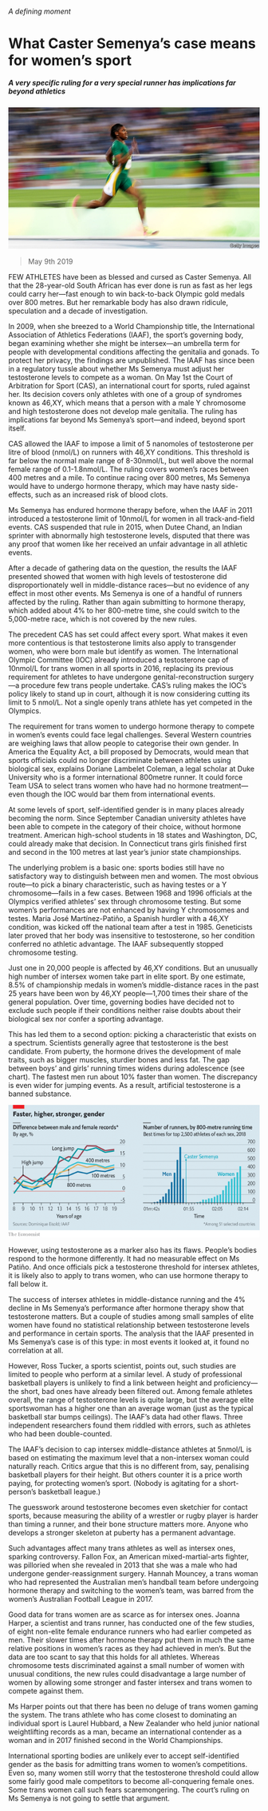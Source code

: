 ###### A defining moment

# What Caster Semenya’s case means for women’s sport 

##### A very specific ruling for a very special runner has implications far beyond athletics 

![image](images/20190511_IRP001_0.jpg) 

> May 9th 2019 

FEW ATHLETES have been as blessed and cursed as Caster Semenya. All that the 28-year-old South African has ever done is run as fast as her legs could carry her—fast enough to win back-to-back Olympic gold medals over 800 metres. But her remarkable body has also drawn ridicule, speculation and a decade of investigation. 

In 2009, when she breezed to a World Championship title, the International Association of Athletics Federations (IAAF), the sport’s governing body, began examining whether she might be intersex—an umbrella term for people with developmental conditions affecting the genitalia and gonads. To protect her privacy, the findings are unpublished. The IAAF has since been in a regulatory tussle about whether Ms Semenya must adjust her testosterone levels to compete as a woman. On May 1st the Court of Arbitration for Sport (CAS), an international court for sports, ruled against her. Its decision covers only athletes with one of a group of syndromes known as 46,XY, which means that a person with a male Y chromosome and high testosterone does not develop male genitalia. The ruling has implications far beyond Ms Semenya’s sport—and indeed, beyond sport itself. 

CAS allowed the IAAF to impose a limit of 5 nanomoles of testosterone per litre of blood (nmol/L) on runners with 46,XY conditions. This threshold is far below the normal male range of 8-30nmol/L, but well above the normal female range of 0.1-1.8nmol/L. The ruling covers women’s races between 400 metres and a mile. To continue racing over 800 metres, Ms Semenya would have to undergo hormone therapy, which may have nasty side-effects, such as an increased risk of blood clots. 

Ms Semenya has endured hormone therapy before, when the IAAF in 2011 introduced a testosterone limit of 10nmol/L for women in all track-and-field events. CAS suspended that rule in 2015, when Dutee Chand, an Indian sprinter with abnormally high testosterone levels, disputed that there was any proof that women like her received an unfair advantage in all athletic events. 

After a decade of gathering data on the question, the results the IAAF presented showed that women with high levels of testosterone did disproportionately well in middle-distance races—but no evidence of any effect in most other events. Ms Semenya is one of a handful of runners affected by the ruling. Rather than again submitting to hormone therapy, which added about 4% to her 800-metre time, she could switch to the 5,000-metre race, which is not covered by the new rules. 

The precedent CAS has set could affect every sport. What makes it even more contentious is that testosterone limits also apply to transgender women, who were born male but identify as women. The International Olympic Committee (IOC) already introduced a testosterone cap of 10nmol/L for trans women in all sports in 2016, replacing its previous requirement for athletes to have undergone genital-reconstruction surgery—a procedure few trans people undertake. CAS’s ruling makes the IOC’s policy likely to stand up in court, although it is now considering cutting its limit to 5 nmol/L. Not a single openly trans athlete has yet competed in the Olympics. 

The requirement for trans women to undergo hormone therapy to compete in women’s events could face legal challenges. Several Western countries are weighing laws that allow people to categorise their own gender. In America the Equality Act, a bill proposed by Democrats, would mean that sports officials could no longer discriminate between athletes using biological sex, explains Doriane Lambelet Coleman, a legal scholar at Duke University who is a former international 800metre runner. It could force Team USA to select trans women who have had no hormone treatment—even though the IOC would bar them from international events. 

At some levels of sport, self-identified gender is in many places already becoming the norm. Since September Canadian university athletes have been able to compete in the category of their choice, without hormone treatment. American high-school students in 18 states and Washington, DC, could already make that decision. In Connecticut trans girls finished first and second in the 100 metres at last year’s junior state championships. 

The underlying problem is a basic one: sports bodies still have no satisfactory way to distinguish between men and women. The most obvious route—to pick a binary characteristic, such as having testes or a Y chromosome—fails in a few cases. Between 1968 and 1996 officials at the Olympics verified athletes’ sex through chromosome testing. But some women’s performances are not enhanced by having Y chromosomes and testes. Maria José Martínez-Patiño, a Spanish hurdler with a 46,XY condition, was kicked off the national team after a test in 1985. Geneticists later proved that her body was insensitive to testosterone, so her condition conferred no athletic advantage. The IAAF subsequently stopped chromosome testing. 

Just one in 20,000 people is affected by 46,XY conditions. But an unusually high number of intersex women take part in elite sport. By one estimate, 8.5% of championship medals in women’s middle-distance races in the past 25 years have been won by 46,XY people—1,700 times their share of the general population. Over time, governing bodies have decided not to exclude such people if their conditions neither raise doubts about their biological sex nor confer a sporting advantage. 

This has led them to a second option: picking a characteristic that exists on a spectrum. Scientists generally agree that testosterone is the best candidate. From puberty, the hormone drives the development of male traits, such as bigger muscles, sturdier bones and less fat. The gap between boys’ and girls’ running times widens during adolescence (see chart). The fastest men run about 10% faster than women. The discrepancy is even wider for jumping events. As a result, artificial testosterone is a banned substance. 

![image](images/20190511_IRC878.png) 

However, using testosterone as a marker also has its flaws. People’s bodies respond to the hormone differently. It had no measurable effect on Ms Patiño. And once officials pick a testosterone threshold for intersex athletes, it is likely also to apply to trans women, who can use hormone therapy to fall below it. 

The success of intersex athletes in middle-distance running and the 4% decline in Ms Semenya’s performance after hormone therapy show that testosterone matters. But a couple of studies among small samples of elite women have found no statistical relationship between testosterone levels and performance in certain sports. The analysis that the IAAF presented in Ms Semenya’s case is of this type: in most events it looked at, it found no correlation at all. 

However, Ross Tucker, a sports scientist, points out, such studies are limited to people who perform at a similar level. A study of professional basketball players is unlikely to find a link between height and proficiency—the short, bad ones have already been filtered out. Among female athletes overall, the range of testosterone levels is quite large, but the average elite sportswoman has a higher one than an average woman (just as the typical basketball star bumps ceilings). The IAAF’s data had other flaws. Three independent researchers found them riddled with errors, such as athletes who had been double-counted. 

The IAAF’s decision to cap intersex middle-distance athletes at 5nmol/L is based on estimating the maximum level that a non-intersex woman could naturally reach. Critics argue that this is no different from, say, penalising basketball players for their height. But others counter it is a price worth paying, for protecting women’s sport. (Nobody is agitating for a short-person’s basketball league.) 

The guesswork around testosterone becomes even sketchier for contact sports, because measuring the ability of a wrestler or rugby player is harder than timing a runner, and their bone structure matters more. Anyone who develops a stronger skeleton at puberty has a permanent advantage. 

Such advantages affect many trans athletes as well as intersex ones, sparking controversy. Fallon Fox, an American mixed-martial-arts fighter, was pilloried when she revealed in 2013 that she was a male who had undergone gender-reassignment surgery. Hannah Mouncey, a trans woman who had represented the Australian men’s handball team before undergoing hormone therapy and switching to the women’s team, was barred from the women’s Australian Football League in 2017. 

Good data for trans women are as scarce as for intersex ones. Joanna Harper, a scientist and trans runner, has conducted one of the few studies, of eight non-elite female endurance runners who had earlier competed as men. Their slower times after hormone therapy put them in much the same relative positions in women’s races as they had achieved in men’s. But the data are too scant to say that this holds for all athletes. Whereas chromosome tests discriminated against a small number of women with unusual conditions, the new rules could disadvantage a large number of women by allowing some stronger and faster intersex and trans women to compete against them. 

Ms Harper points out that there has been no deluge of trans women gaming the system. The trans athlete who has come closest to dominating an individual sport is Laurel Hubbard, a New Zealander who held junior national weightlifting records as a man, became an international contender as a woman and in 2017 finished second in the World Championships. 

International sporting bodies are unlikely ever to accept self-identified gender as the basis for admitting trans women to women’s competitions. Even so, many women still worry that the testosterone threshold could allow some fairly good male competitors to become all-conquering female ones. Some trans women call such fears scaremongering. The court’s ruling on Ms Semenya is not going to settle that argument. 

